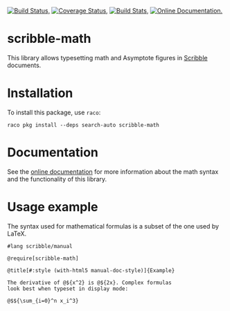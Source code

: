[![Build Status,](https://img.shields.io/travis/jsmaniac/scribble-math/master.svg)](https://travis-ci.org/jsmaniac/scribble-math)
[![Coverage Status,](https://img.shields.io/coveralls/jsmaniac/scribble-math/master.svg)](https://coveralls.io/github/jsmaniac/scribble-math)
[![Build Stats,](https://img.shields.io/badge/build-stats-blue.svg)](http://jsmaniac.github.io/travis-stats/#jsmaniac/scribble-math)
[![Online Documentation.](https://img.shields.io/badge/docs-online-blue.svg)](http://docs.racket-lang.org/scribble-math/)

scribble-math
=============

This library allows typesetting math and Asymptote figures in
[Scribble](https://docs.racket-lang.org/scribble/) documents.

Installation
============

To install this package, use `raco`:

    raco pkg install --deps search-auto scribble-math

Documentation
=============

See the [online documentation](http://docs.racket-lang.org/scribble-math/)
for more information about the math syntax and the
functionality of this library.

Usage example
=============

The syntax used for mathematical formulas is a subset of the
one used by LaTeX.

    #lang scribble/manual

    @require[scribble-math]
    
    @title[#:style (with-html5 manual-doc-style)]{Example}
    
    The derivative of @${x^2} is @${2x}. Complex formulas
    look best when typeset in display mode:
    
    @$${\sum_{i=0}^n x_i^3}